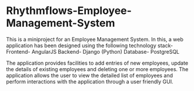 # Rhythmflows-Employee-Management-System
This is a miniproject for an Employee Management System. In this, a web application has been designed using the following technology stack-
Frontend- AngularJS
Backend- Django (Python)
Database- PostgreSQL

The application provides facilities to add entries of new employees, update the details of existing employees and deleting one or more employees.
The application allows the user to view the detailed list of employees and perform interactions with the application through a user friendly GUI.

